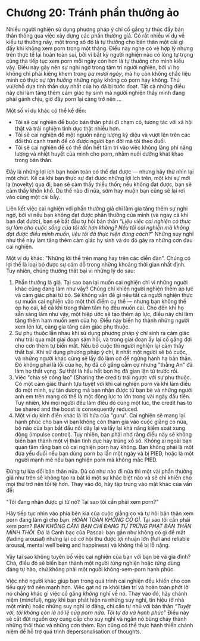 # Chương 20: Tránh phần thưởng ảo

Nhiều người nghiện sử dụng phương pháp ý chí cố gắng tự thúc đẩy bản thân thông qua việc xây dựng các phần thưởng giả. Có rất nhiều ví dụ về kiểu tự thưởng này, một trong số đó là tự thưởng cho bản thân một cái gì đấy khi không xem porn trong một tháng. Điều này nghe có vẻ hợp lý nhưng trên thực tế lại hoàn toàn sai, bởi vì bất kỳ người nghiện nào có lòng tự trọng cũng thà tiếp tục xem porn mỗi ngày còn hơn là tự thưởng cho mình kiểu vậy. Điều này gây nên sự nghi ngờ trong tâm trí người nghiện, bởi vì họ không chỉ phải kiêng khem trong *ba mươi ngày*, mà họ còn không chắc liệu mình có thực sự *tận hưởng* những ngày không có porn hay không. Thú vui/chỗ dựa tinh thần duy nhất của họ đã bị tước đoạt. Tất cả những điều này chỉ làm tăng thêm cảm giác hy sinh mà người nghiện thấy mình đang phải gánh chịu, giờ đây porn lại càng trở nên ...

Một số ví dụ khác có thể kể đến:

-   Tôi sẽ cai nghiện để buộc bản thân phải đi chạm cỏ, tương tác với xã hội thật và trải nghiệm tình dục thật nhiều hơn.
-   Tôi sẽ cai nghiện để một nguồn năng lượng kỳ diệu và vượt lên trên các đối thủ cạnh tranh để có được người bạn đời mà tôi theo đuổi.
-   Tôi sẽ cai nghiện để có thể dồn hết tâm trí vào việc không lãng phí năng lượng và nhiệt huyết của mình cho porn, nhằm nuôi dưỡng khát khao trong bản thân.

Đây là những lợi ích bạn hoàn toàn có thể đạt được — nhưng hãy thử nhìn lại một chút. Kể cả khi bạn thực sự đạt được những lợi ích trên, một khi sự mới lạ (novelty) qua đi, bạn sẽ cảm thấy thiếu thốn; nếu không đạt được, bạn sẽ cảm thấy khốn khổ. Dù thế nào đi nữa, sớm hay muộn bạn cũng sẽ lại rơi vào cùng một cái bẫy.

Liên kết việc cai nghiện với phần thưởng giả chỉ làm gia tăng thêm sự nghi ngờ, bởi vì nếu bạn không đạt được phần thưởng của mình (và ngay cả khi bạn đạt được), bạn sẽ bắt đầu tự hỏi bản thân “*Liệu việc cai nghiện có thực sự làm cho cuộc sống của tôi tốt hơn không? Nếu tôi cai nghiện mà không đạt được điều mình muốn, liệu tôi đã thực hiện đúng cách?*" Những suy nghĩ như thế này làm tăng thêm cảm giác hy sinh và do đó gây ra những cơn đau cai nghiện.

Một ví dụ khác: "Những lời thề trên mạng hay trên các diễn đàn". Chúng có lợi thế là loại bỏ được sự cám dỗ trong những khoảng thời gian nhất định. Tuy nhiên, chúng thường thất bại vì những lý do sau:

1. Phần thưởng là giả. Tại sao bạn lại muốn cai nghiện chỉ vì những người khác cũng đang làm như vậy? Chúng chỉ khiến người nghiện thêm áp lực và cảm giác phải từ bỏ. Sẽ không vấn đề gì nếu tất cả người nghiện thực sự muốn cai nghiện vào một thời điểm cụ thể — nhưng bạn không thể ép họ cai, kể cả khi trong thâm tâm họ đều muốn cai. Cho đến khi họ sẵn sàng làm như vậy, một hiệp ước sẽ tạo thêm áp lực, điều này chỉ làm tăng thêm ham muốn xem của họ. Điều này biến họ thành những người xem lén lút, càng gia tăng cảm giác phụ thuộc.
2. Sự phụ thuộc lẫn nhau khi sử dụng phương pháp ý chí sinh ra cảm giác như trải qua một giai đoạn sám hối, và trong giai đoạn ấy lại cố gắng đợi cho cơn thèm tự biến mất. Nếu bỏ cuộc thì người nghiện lại cảm thấy thất bại. Khi sử dụng phương pháp ý chí, ít nhất một người sẽ bỏ cuộc, và những người khác cũng sẽ lấy đó làm cớ để ngừng hành hạ bản thân. Đó không phải là lỗi của họ, họ đã cố gắng cầm cự nhưng "thằng An" đã làm họ thất vọng. Sự thật là hầu hết bọn họ đã gian lận từ trước rồi.
3. Việc "chia sẻ công lao" (Sharing the credit) trái ngược với sự phụ thuộc. Có một cảm giác thành tựu tuyệt vời khi cai nghiện porn và khi làm điều đó một mình, sự tán dương mà bạn nhận được từ bạn bè và những người anh em trên mạng có thể là một động lực to lớn trong vài ngày đầu tiên. Tuy nhiên, khi mọi người đều làm điều đó cùng một lúc, the credit has to be shared and the boost is consequently reduced.
4. Một ví dụ kinh điển khác là lời hứa của "guru". Cai nghiện sẽ mang lại hạnh phúc cho bạn vì bạn không còn tham gia vào cuộc giằng co nữa, bộ não của bạn bắt đầu nối dây lại và lấy lại khả năng kiểm soát xung động (impulse control). Tuy nhiên, bạn phải nhớ rằng điều này sẽ không biến bạn thành một vị thần tình dục hay trúng xổ số. Không ai ngoài bạn quan tâm rằng bạn có cai nghiện porn hay không. Bạn không phải là một đứa yếu đuối nếu bạn dùng porn ba lần một ngày và bị PIED, hoặc là một người mạnh mẽ nếu bạn nghiện porn mà không mắc PIED.

Đừng tự lừa dối bản thân nữa. Dù có như nào đi nữa thì một vài phần thưởng giả như trên sẽ không tạo ra bất kì một sự khác biệt nào và sẽ chỉ khiến cho mọi thứ trở nên tồi tệ hơn. Thay vào đó, hãy tập trung vào mặt khác của vấn đề:

"Tôi đang nhận được gì từ nó? Tại sao tôi cần phải xem porn?"

Hãy tiếp tục nhìn vào phía bên kia của cuộc giằng co và tự hỏi bản thân xem porn đang làm gì cho bạn. *HOÀN TOÀN KHÔNG CÓ GÌ.* Tại sao tôi cần phải xem porn? *BẠN KHÔNG CẦN! BẠN CHỈ ĐANG TỰ TRỪNG PHẠT BẢN THÂN MÌNH THÔI.* Đó là Canh bạc của Pascal: bạn gần như không có gì để mất (fading arousal) nhưng lại có cơ hội thu được lợi nhuận lớn (full and reliable arousal, mental well being and happiness) và không thể bị lỗ nặng.

Vậy tại sao không tuyên bố việc cai nghiện của bạn với bạn bè và gia đình? Chà, điều đó sẽ biến bạn thành một người *từng* nghiện hoặc *từng* dùng đáng tự hào, chứ không phải một người không-xem-porn hạnh phúc.

Việc nhờ người khác giúp bạn trong quá trình cai nghiện đều khiến cho con tiểu quỷ trở nên mạnh hơn. Việc gạt nó ra khỏi tâm trí và hoàn toàn phớt lờ nó chẳng khác gì việc cố gắng *không* nghĩ về nó. Thay vào đó, hãy chánh niệm (mindful), ngay khi bạn phát hiện ra những suy nghĩ, tín hiệu (ở nhà một mình) hoặc những suy nghĩ lơ đãng, chỉ cần tự nhủ với bản thân *“Tuyệt vời, tôi không còn là nô lệ của porn nữa. Tôi tự do và hạnh phúc”* Điều này sẽ cắt đứt nguồn oxy cung cấp cho suy nghĩ và ngăn nó bùng cháy thành những thôi thúc và những cơn thèm. Bạn cũng có thể thực hành thiền chánh niệm để hỗ trợ quá trình depersonalisation of thoughts.

